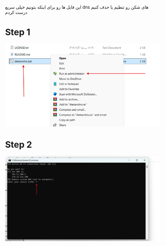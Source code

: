 این فایل ها رو برای اینکه بتونیم خیلی سریع dns های شکن رو تنظیم یا حذف کنیم درست کردم

# Step 1
![step 1](st1.png)
# Step 2
![step 2](st2.png)